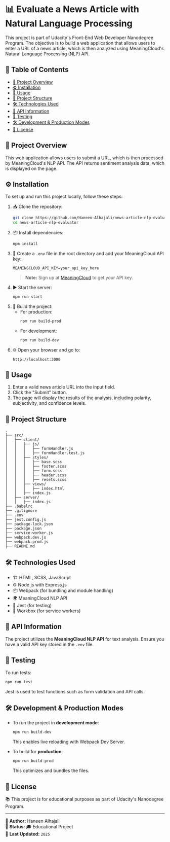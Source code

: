 # 📊 Evaluate a News Article with Natural Language Processing

This project is part of Udacity's Front-End Web Developer Nanodegree Program. The objective is to build a web application that allows users to enter a URL of a news article, which is then analyzed using MeaningCloud's Natural Language Processing (NLP) API.

## 📑 Table of Contents

- [📖 Project Overview](#-project-overview)
- [⚙️ Installation](#-installation)
- [🚀 Usage](#-usage)
- [📂 Project Structure](#-project-structure)
- [🛠 Technologies Used](#-technologies-used)
- [🔑 API Information](#-api-information)
- [🧪 Testing](#-testing)
- [🛠 Development & Production Modes](#-development--production-modes)
- [📜 License](#-license)

## 📖 Project Overview

This web application allows users to submit a URL, which is then processed by MeaningCloud's NLP API. The API returns sentiment analysis data, which is displayed on the page.

## ⚙️ Installation

To set up and run this project locally, follow these steps:

1. 📥 Clone the repository:
   ```bash
   git clone https://github.com/Haneen-Alhajali/news-article-nlp-evaluator
   cd news-article-nlp-evaluator
   ```
2. 📦 Install dependencies:
   ```bash
   npm install
   ```
3. 🔑 Create a `.env` file in the root directory and add your MeaningCloud API key:
   ```
   MEANINGCLOUD_API_KEY=your_api_key_here
   ```
   > **Note:** Sign up at [MeaningCloud](https://www.meaningcloud.com/) to get your API key.
4. ▶️ Start the server:
   ```bash
   npm run start
   ```
5. 🔧 Build the project:
     - For production:
        ```bash
       npm run build-prod
        ```
     - For development:
        ```bash
        npm run build-dev 
        ```
6. 🌐 Open your browser and go to:
   ```
   http://localhost:3000
   ```

## 🚀 Usage

1. Enter a valid news article URL into the input field.
2. Click the "Submit" button.
3. The page will display the results of the analysis, including polarity, subjectivity, and confidence levels.

## 📂 Project Structure

```
.
├── src/
│   ├── client/
│   │   ├── js/
│   │   │   ├── formHandler.js
│   │   │   ├── formHandler.test.js
│   │   ├── styles/
│   │   │   ├── base.scss
│   │   │   ├── footer.scss
│   │   │   ├── form.scss
│   │   │   ├── header.scss
│   │   │   ├── resets.scss
│   │   ├── views/
│   │   │   ├── index.html
│   │   ├── index.js
│   ├── server/
│   │   ├── index.js
├── .babelrc
├── .gitignore
├── .env
├── jest.config.js
├── package-lock.json
├── package.json
├── service-worker.js
├── webpack.dev.js
├── webpack.prod.js
├── README.md
```

## 🛠 Technologies Used
- 🏗 HTML, SCSS, JavaScript
- ⚙️ Node.js with Express.js
- 📦 Webpack (for bundling and module handling)
- 🌍 MeaningCloud NLP API
- 🧪 Jest (for testing)
- 🔄 Workbox (for service workers)

## 🔑 API Information

The project utilizes the **MeaningCloud NLP API** for text analysis. Ensure you have a valid API key stored in the `.env` file.

## 🧪 Testing

To run tests:

```bash
npm run test
```

Jest is used to test functions such as form validation and API calls.

## 🛠 Development & Production Modes

- To run the project in **development mode**:

  ```bash
  npm run build-dev 
  ```

  This enables live reloading with Webpack Dev Server.

- To build for **production**:

  ```bash
  npm run build-prod
  ```

  This optimizes and bundles the files.

## 📜 License
📚 This project is for educational purposes as part of Udacity's Nanodegree Program.

---

🔗 **Author:** Haneen Alhajali  
📌 **Status:** 🎓 Educational Project  
📅 **Last Updated:** `2025` 
